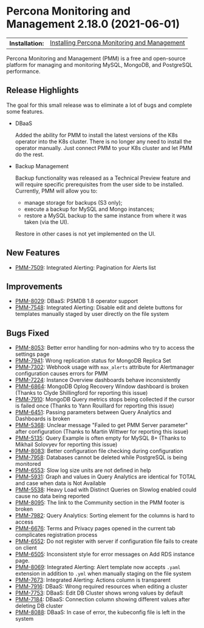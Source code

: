 # Percona Monitoring and Management 2.18.0 (2021-06-01)

<table class="docutils field-list" frame="void" rules="none">
  <colgroup>
    <col class="field-name">
    <col class="field-body">
  </colgroup>
  <tbody valign="top">
    <tr class="field-odd field">
      <th class="field-name">Installation:</th>
      <td class="field-body">
        <a class="reference external" href="https://www.percona.com/software/pmm/quickstart">Installing Percona Monitoring and Management</a></td>
    </tr>
  </tbody>
</table>

Percona Monitoring and Management (PMM) is a free and open-source platform for managing and monitoring MySQL, MongoDB, and PostgreSQL performance.

## Release Highlights

The goal for this small release was to eliminate a lot of bugs and complete some features.

- DBaaS

    Added the ability for PMM to install the latest versions of the K8s operator into the K8s cluster. There is no longer any need to install the operator manually. Just connect PMM to your K8s cluster and let PMM do the rest.

- Backup Management

    Backup functionality was released as a Technical Preview feature and will require specific prerequisites from the user side to be installed. Currently, PMM will allow you to:

    - manage storage for backups (S3 only);
    - execute a backup for MySQL and Mongo instances;
    - restore a MySQL backup to the same instance from where it was taken (via the UI).

    Restore in other cases is not yet implemented on the UI.

## New Features

- [PMM-7509](https://jira.percona.com/browse/PMM-7509): Integrated Alerting: Pagination for Alerts list

## Improvements

- [PMM-8029](https://jira.percona.com/browse/PMM-8029): DBaaS: PSMDB 1.8 operator support
- [PMM-7548](https://jira.percona.com/browse/PMM-7548): Integrated Alerting: Disable edit and delete buttons for templates manually staged by user directly on the file system

## Bugs Fixed

- [PMM-8053](https://jira.percona.com/browse/PMM-8053): Better error handling for non-admins who try to access the settings page
- [PMM-7941](https://jira.percona.com/browse/PMM-7941): Wrong replication status for MongoDB Replica Set
- [PMM-7302](https://jira.percona.com/browse/PMM-7302): Webhook usage with `max_alerts` attribute for Alertmanager configuration causes errors for PMM
- [PMM-7224](https://jira.percona.com/browse/PMM-7224): Instance Overview dashboards behave inconsistently
- [PMM-6864](https://jira.percona.com/browse/PMM-6864): MongoDB Oplog Recovery Window dashboard is broken (Thanks to Clyde Shillingford for reporting this issue)
- [PMM-7910](https://jira.percona.com/browse/PMM-7910): MongoDB Query metrics stops being collected if the cursor is failed once (Thanks to Yann Rouillard for reporting this issue)
- [PMM-6451](https://jira.percona.com/browse/PMM-6451): Passing parameters between Query Analytics and Dashboards is broken
- [PMM-5368](https://jira.percona.com/browse/PMM-5368): Unclear message "Failed to get PMM Server parameter" after configuration (Thanks to Martin Wittwer for reporting this issue)
- [PMM-5135](https://jira.percona.com/browse/PMM-5135): Query Example is often empty for MySQL 8+ (Thanks to Mikhail Solovyev for reporting this issue)
- [PMM-8083](https://jira.percona.com/browse/PMM-8083): Better configuration file checking during configuration
- [PMM-7958](https://jira.percona.com/browse/PMM-7958): Databases cannot be deleted while PostgreSQL is being monitored
- [PMM-6553](https://jira.percona.com/browse/PMM-6553): Slow log size units are not defined in help
- [PMM-5931](https://jira.percona.com/browse/PMM-5931): Graph and values in Query Analytics are identical for TOTAL and case when data is Not Available
- [PMM-5538](https://jira.percona.com/browse/PMM-5538): Heavy Load with Distinct Queries on Slowlog enabled could cause no data being reported
- [PMM-8095](https://jira.percona.com/browse/PMM-8095): The link to the Community section in the PMM footer is broken
- [PMM-7982](https://jira.percona.com/browse/PMM-7982): Query Analytics: Sorting element for the columns is hard to access
- [PMM-6676](https://jira.percona.com/browse/PMM-6676): Terms and Privacy pages opened in the current tab complicates registration process
- [PMM-6552](https://jira.percona.com/browse/PMM-6552): Do not register with server if configuration file fails to create on client
- [PMM-6505](https://jira.percona.com/browse/PMM-6505): Inconsistent style for error messages on Add RDS instance page.
- [PMM-8069](https://jira.percona.com/browse/PMM-8069): Integrated Alerting: Alert template now accepts `.yaml` extension in addition to `.yml` when manually staging on the file system
- [PMM-7673](https://jira.percona.com/browse/PMM-7673): Integrated Alerting: Actions column is transparent
- [PMM-7916](https://jira.percona.com/browse/PMM-7916): DBaaS: Wrong required resources when editing a cluster
- [PMM-7753](https://jira.percona.com/browse/PMM-7753): DBaaS: Edit DB Cluster shows wrong values by default
- [PMM-7184](https://jira.percona.com/browse/PMM-7184): DBaaS: Connection column showing different values after deleting DB cluster
- [PMM-8088](https://jira.percona.com/browse/PMM-8088): DBaaS: In case of error, the kubeconfig file is left in the system
